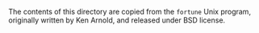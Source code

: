 The contents of this directory are copied from the
`fortune` Unix program, originally written by Ken Arnold,
and released under BSD license.

